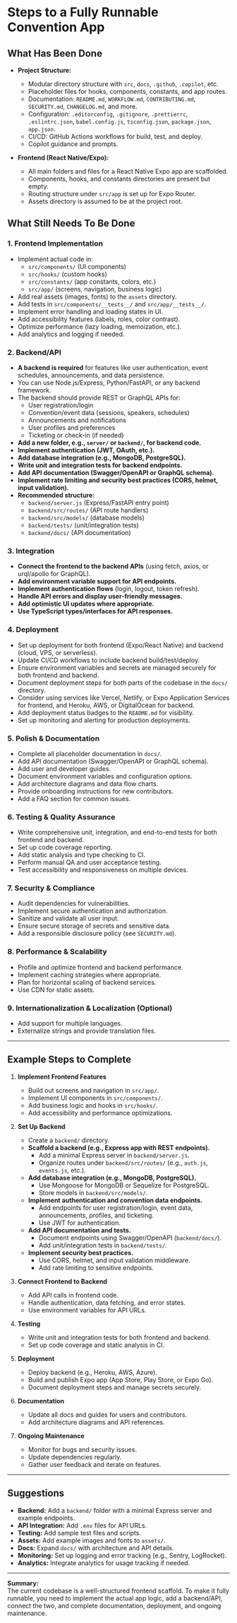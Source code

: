 # Steps to a Fully Runnable Convention App

## What Has Been Done

- **Project Structure:**  
  - Modular directory structure with `src`, `docs`, `.github`, `.copilot`, etc.
  - Placeholder files for hooks, components, constants, and app routes.
  - Documentation: `README.md`, `WORKFLOW.md`, `CONTRIBUTING.md`, `SECURITY.md`, `CHANGELOG.md`, and more.
  - Configuration: `.editorconfig`, `.gitignore`, `.prettierrc`, `.eslintrc.json`, `babel.config.js`, `tsconfig.json`, `package.json`, `app.json`.
  - CI/CD: GitHub Actions workflows for build, test, and deploy.
  - Copilot guidance and prompts.

- **Frontend (React Native/Expo):**
  - All main folders and files for a React Native Expo app are scaffolded.
  - Components, hooks, and constants directories are present but empty.
  - Routing structure under `src/app` is set up for Expo Router.
  - Assets directory is assumed to be at the project root.

## What Still Needs To Be Done

### 1. **Frontend Implementation**
- Implement actual code in:
  - `src/components/` (UI components)
  - `src/hooks/` (custom hooks)
  - `src/constants/` (app constants, colors, etc.)
  - `src/app/` (screens, navigation, business logic)
- Add real assets (images, fonts) to the `assets` directory.
- Add tests in `src/components/__tests__/` and `src/app/__tests__/`.
- Implement error handling and loading states in UI.
- Add accessibility features (labels, roles, color contrast).
- Optimize performance (lazy loading, memoization, etc.).
- Add analytics and logging if needed.

### 2. **Backend/API**
- **A backend is required** for features like user authentication, event schedules, announcements, and data persistence.
- You can use Node.js/Express, Python/FastAPI, or any backend framework.
- The backend should provide REST or GraphQL APIs for:
  - User registration/login
  - Convention/event data (sessions, speakers, schedules)
  - Announcements and notifications
  - User profiles and preferences
  - Ticketing or check-in (if needed)
- **Add a new folder, e.g., `server/` or `backend/`, for backend code.**
- **Implement authentication (JWT, OAuth, etc.).**
- **Add database integration (e.g., MongoDB, PostgreSQL).**
- **Write unit and integration tests for backend endpoints.**
- **Add API documentation (Swagger/OpenAPI or GraphQL schema).**
- **Implement rate limiting and security best practices (CORS, helmet, input validation).**
- **Recommended structure:**  
  - `backend/server.js` (Express/FastAPI entry point)
  - `backend/src/routes/` (API route handlers)
  - `backend/src/models/` (database models)
  - `backend/tests/` (unit/integration tests)
  - `backend/docs/` (API documentation)

### 3. **Integration**
- **Connect the frontend to the backend APIs** (using fetch, axios, or urql/apollo for GraphQL).
- **Add environment variable support for API endpoints.**
- **Implement authentication flows** (login, logout, token refresh).
- **Handle API errors and display user-friendly messages.**
- **Add optimistic UI updates where appropriate.**
- **Use TypeScript types/interfaces for API responses.**

### 4. **Deployment**
- Set up deployment for both frontend (Expo/React Native) and backend (cloud, VPS, or serverless).
- Update CI/CD workflows to include backend build/test/deploy.
- Ensure environment variables and secrets are managed securely for both frontend and backend.
- Document deployment steps for both parts of the codebase in the `docs/` directory.
- Consider using services like Vercel, Netlify, or Expo Application Services for frontend, and Heroku, AWS, or DigitalOcean for backend.
- Add deployment status badges to the `README.md` for visibility.
- Set up monitoring and alerting for production deployments.

### 5. **Polish & Documentation**
- Complete all placeholder documentation in `docs/`.
- Add API documentation (Swagger/OpenAPI or GraphQL schema).
- Add user and developer guides.
- Document environment variables and configuration options.
- Add architecture diagrams and data flow charts.
- Provide onboarding instructions for new contributors.
- Add a FAQ section for common issues.

### 6. **Testing & Quality Assurance**
- Write comprehensive unit, integration, and end-to-end tests for both frontend and backend.
- Set up code coverage reporting.
- Add static analysis and type checking to CI.
- Perform manual QA and user acceptance testing.
- Test accessibility and responsiveness on multiple devices.

### 7. **Security & Compliance**
- Audit dependencies for vulnerabilities.
- Implement secure authentication and authorization.
- Sanitize and validate all user input.
- Ensure secure storage of secrets and sensitive data.
- Add a responsible disclosure policy (see `SECURITY.md`).

### 8. **Performance & Scalability**
- Profile and optimize frontend and backend performance.
- Implement caching strategies where appropriate.
- Plan for horizontal scaling of backend services.
- Use CDN for static assets.

### 9. **Internationalization & Localization (Optional)**
- Add support for multiple languages.
- Externalize strings and provide translation files.

---

## Example Steps to Complete

1. **Implement Frontend Features**
   - Build out screens and navigation in `src/app/`.
   - Implement UI components in `src/components/`.
   - Add business logic and hooks in `src/hooks/`.
   - Add accessibility and performance optimizations.

2. **Set Up Backend**
   - Create a `backend/` directory.
   - **Scaffold a backend (e.g., Express app with REST endpoints).**
     - Add a minimal Express server in `backend/server.js`.
     - Organize routes under `backend/src/routes/` (e.g., `auth.js`, `events.js`, etc.).
   - **Add database integration (e.g., MongoDB, PostgreSQL).**
     - Use Mongoose for MongoDB or Sequelize for PostgreSQL.
     - Store models in `backend/src/models/`.
   - **Implement authentication and convention data endpoints.**
     - Add endpoints for user registration/login, event data, announcements, profiles, and ticketing.
     - Use JWT for authentication.
   - **Add API documentation and tests.**
     - Document endpoints using Swagger/OpenAPI (`backend/docs/`).
     - Add unit/integration tests in `backend/tests/`.
   - **Implement security best practices.**
     - Use CORS, helmet, and input validation middleware.
     - Add rate limiting to sensitive endpoints.

3. **Connect Frontend to Backend**
   - Add API calls in frontend code.
   - Handle authentication, data fetching, and error states.
   - Use environment variables for API URLs.

4. **Testing**
   - Write unit and integration tests for both frontend and backend.
   - Set up code coverage and static analysis in CI.

5. **Deployment**
   - Deploy backend (e.g., Heroku, AWS, Azure).
   - Build and publish Expo app (App Store, Play Store, or Expo Go).
   - Document deployment steps and manage secrets securely.

6. **Documentation**
   - Update all docs and guides for users and contributors.
   - Add architecture diagrams and API references.

7. **Ongoing Maintenance**
   - Monitor for bugs and security issues.
   - Update dependencies regularly.
   - Gather user feedback and iterate on features.

---

## Suggestions

- **Backend:** Add a `backend/` folder with a minimal Express server and example endpoints.
- **API Integration:** Add `.env` files for API URLs.
- **Testing:** Add sample test files and scripts.
- **Assets:** Add example images and fonts to `assets/`.
- **Docs:** Expand `docs/` with architecture and API details.
- **Monitoring:** Set up logging and error tracking (e.g., Sentry, LogRocket).
- **Analytics:** Integrate analytics for usage tracking if needed.

---

**Summary:**  
The current codebase is a well-structured frontend scaffold. To make it fully runnable, you need to implement the actual app logic, add a backend/API, connect the two, and complete documentation, deployment, and ongoing maintenance.

